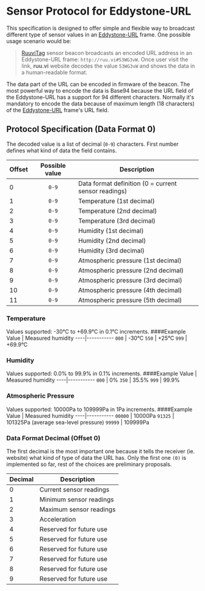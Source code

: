 # Sensor Protocol for Eddystone-URL

This specification is designed to offer simple and flexible way to broadcast different type of sensor values in an [Eddystone-URL](https://github.com/google/eddystone/tree/master/eddystone-url) frame. One possible usage scenario would be:

> [RuuviTag](http://ruuvitag.com) sensor beacon broadcasts an encoded URL address in an Eddystone-URL frame: `http://ruu.vi#53WG3vW`. Once user visit the link, **ruu.vi** website decodes the value `53WG3vW` and shows the data in a human-readable format.

The data part of the URL can be encoded in firmware of the beacon. The most powerful way to encode the data is Base94 because the URL field of the Eddystone-URL has a support for 94 different characters. Normally it's mandatory to encode the data because of maximum length (18 characters) of the [Eddystone-URL](https://github.com/google/eddystone/tree/master/eddystone-url) frame's URL field.

## Protocol Specification (Data Format 0)

The decoded value is a list of decimal (`0-9`) characters. First number defines what kind of data the field contains.

Offset | Possible value | Description
-----|:-----:|-----------
 0 | `0-9` | Data format definition (0 = current sensor readings)
 1 | `0-9` | Temperature (1st decimal)
 2 | `0-9` | Temperature (2nd decimal)
 3 | `0-9` | Temperature (3rd decimal)
 4 | `0-9` | Humidity (1st decimal)
 5 | `0-9` | Humidity (2nd decimal)
 6 | `0-9` | Humidity (3rd decimal)
 7 | `0-9` | Atmospheric pressure (1st decimal)
 8 | `0-9` | Atmospheric pressure (2nd decimal)
 9 | `0-9` | Atmospheric pressure (3rd decimal)
10 | `0-9` | Atmospheric pressure (4th decimal)
11 | `0-9` | Atmospheric pressure (5th decimal)

### Temperature
Values supported: -30°C to +69.9°C in 0.1°C increments.
####Example
Value | Measured humidity
----|-----------
 `000` | -30°C
 `550` | +25°C
 `999` | +69.9°C

### Humidity
Values supported: 0.0% to 99.9% in 0.1% increments.
####Example
Value | Measured humidity
----|-----------
 `000` | 0%
 `350` | 35.5%
 `999` | 99.9%

### Atmospheric Pressure
Values supported: 10000Pa to 109999Pa in 1Pa increments.
####Example
Value | Measured humidity
----|-----------
 `00000` | 10000Pa
 `91325` | 101325Pa (average sea-level pressure)
 `99999` | 109999Pa

### Data Format Decimal (Offset 0)
The first decimal is the most important one because it tells the receiver (ie. website) what kind of type of data the URL has. Only the first one `(0)` is implemented so far, rest of the choices are preliminary proposals.

Decimal | Description
----|-----------
 0 | Current sensor readings
 1 | Minimum sensor readings
 2 | Maximum sensor readings
 3 | Acceleration
 4 | Reserved for future use
 5 | Reserved for future use
 6 | Reserved for future use
 7 | Reserved for future use
 8 | Reserved for future use
 9 | Reserved for future use
